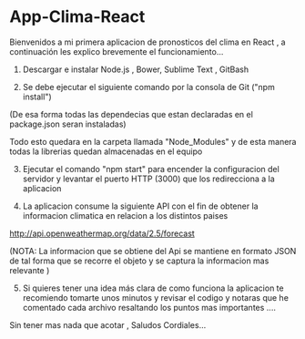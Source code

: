 # App-Clima-React

Bienvenidos a mi primera aplicacion de pronosticos del clima en React , a continuación les explico brevemente el funcionamiento...

1) Descargar e instalar Node.js , Bower, Sublime Text , GitBash 

2) Se debe ejecutar el siguiente comando por la consola de Git ("npm install")

(De esa forma todas las dependecias que estan declaradas en el package.json seran instaladas)

Todo esto quedara en la carpeta llamada "Node_Modules" y de esta manera todas la librerias quedan almacenadas en el equipo

3) Ejecutar el comando "npm start" para encender la configuracion del servidor y levantar el puerto HTTP (3000) que los redirecciona a la aplicacion

4) La aplicacion consume la siguiente API con el fin de obtener la informacion climatica en relacion a los distintos paises 

  http://api.openweathermap.org/data/2.5/forecast
  
  (NOTA: La informacion que se obtiene del Api se mantiene en formato JSON de tal forma que se recorre el objeto y se captura la informacion mas relevante )

5) Si quieres tener una idea más clara de como funciona la aplicacion te recomiendo tomarte unos minutos y revisar el codigo y notaras que he comentado cada archivo resaltando los puntos mas importantes ....

Sin tener mas nada que acotar , Saludos Cordiales...

